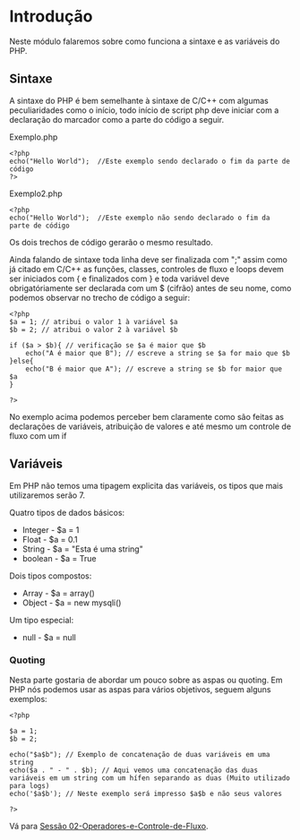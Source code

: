 # Introdução

Neste módulo falaremos sobre como funciona a sintaxe e as variáveis do PHP.

## Sintaxe

A sintaxe do PHP é bem semelhante à sintaxe de C/C++ com algumas peculiaridades como o início, todo início de script php deve iniciar com a declaração do marcador <?php e sendo opcional a declaração da marcação final do arquivo ?> como a parte do código a seguir.

Exemplo.php
```
<?php
echo("Hello World");  //Este exemplo sendo declarado o fim da parte de código 
?>
```

Exemplo2.php
```
<?php
echo("Hello World");  //Este exemplo não sendo declarado o fim da parte de código 

```

Os dois trechos de código gerarão o mesmo resultado.

Ainda falando de sintaxe toda linha deve ser finalizada com ";" assim como já citado em C/C++ as funções, classes, controles de fluxo e loops devem ser iniciados com { e finalizados com } e toda variável deve obrigatóriamente ser declarada com um $ (cifrão) antes de seu nome, como podemos observar no trecho de código a seguir:

```
<?php
$a = 1; // atribui o valor 1 à variável $a
$b = 2; // atribui o valor 2 à variável $b

if ($a > $b){ // verificação se $a é maior que $b
    echo("A é maior que B"); // escreve a string se $a for maio que $b
}else{
    echo("B é maior que A"); // escreve a string se $b for maior que $a
}

?>
```

No exemplo acima podemos perceber bem claramente como são feitas as declarações de variáveis, atribuição de valores e até mesmo um controle de fluxo com um if

## Variáveis

Em PHP não temos uma tipagem explicita das variáveis, os tipos que mais utilizaremos serão 7.

Quatro tipos de dados básicos:
- Integer - $a = 1
- Float - $a = 0.1
- String - $a = "Esta é uma string"
- boolean - $a = True

Dois tipos compostos:
- Array - $a = array()
- Object - $a = new mysqli()

Um tipo especial:
- null - $a = null

### Quoting

Nesta parte gostaria de abordar um pouco sobre as aspas ou quoting. Em PHP nós podemos usar as aspas para vários objetivos, seguem alguns exemplos:

```
<?php

$a = 1;
$b = 2;

echo("$a$b"); // Exemplo de concatenação de duas variáveis em uma string
echo($a . " - " . $b); // Aqui vemos uma concatenação das duas variáveis em um string com um hífen separando as duas (Muito utilizado para logs)
echo('$a$b'); // Neste exemplo será impresso $a$b e não seus valores

?>

```

Vá para [Sessão 02-Operadores-e-Controle-de-Fluxo](../02-Operadores-e-Controle-de-Fluxo/README.md).